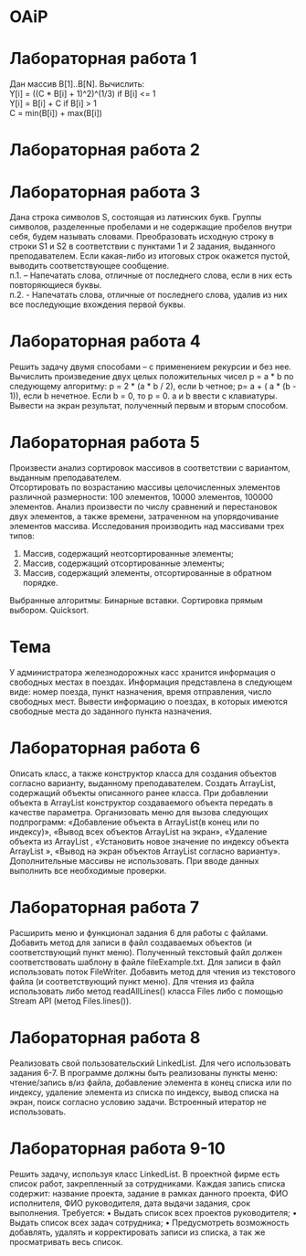 # OAiP
# Лабораторная работа 1
Дан массив B[1]..B[N]. Вычислить:  
Y[i] = ((C * B[i] + 1)^2)^(1/3) if B[i] <= 1  
Y[i] = B[i] + C if B[i] > 1  
C = min(B[i]) + max(B[i]) 

# Лабораторная работа 2

# Лабораторная работа 3
Дана строка символов S, состоящая из латинских букв. Группы символов, разделенные пробелами и не содержащие пробелов внутри себя, будем называть словами. Преобразовать исходную строку в строки S1 и S2 в соответствии с пунктами 1 и 2 задания, выданного преподавателем. Если какая-либо из итоговых строк окажется пустой, выводить соответствующее сообщение.  
п.1. – Напечатать слова, отличные от последнего слова, если в них есть повторяющиеся буквы.  
п.2. - Напечатать слова, отличные от последнего слова, удалив из них все последующие вхождения первой буквы.  

# Лабораторная работа 4
Решить задачу двумя способами – с применением рекурсии и без нее.
Вычислить произведение двух целых положительных чисел p = a * b по следующему алгоритму: p = 2 * (a * b / 2), если b четное; p= a + ( a * (b - 1)), если b нечетное. Если b = 0, то p = 0. a и b ввести с клавиатуры. Вывести на экран результат, полученный первым и вторым способом.

# Лабораторная работа 5
Произвести анализ сортировок массивов в соответствии с вариантом, выданным преподавателем.  
Отсортировать по возрастанию  массивы целочисленных элементов  различной размерности: 100 элементов, 10000 элементов, 100000 элементов. Анализ произвести по числу сравнений и перестановок двух элементов,  а также времени, затраченном на упорядочивание элементов массива. Исследования производить над массивами трех типов:  
1.	Массив, содержащий неотсортированные элементы;  
2.	Массив, содержащий отсортированные элементы;  
3.	Массив, содержащий элементы, отсортированные в обратном порядке.  

Выбранные алгоритмы: Бинарные вставки. Сортировка прямым выбором. Quicksort.  

# Тема
У администратора железнодорожных касс хранится информация о свободных местах в поездах. Информация представлена в следующем виде: номер поезда, пункт назначения, время отправления, число свободных мест. Вывести информацию о поездах, в которых имеются свободные места до заданного пункта назначения. 

# Лабораторная работа 6
Описать класс, а также конструктор класса для создания объектов согласно варианту, выданному преподавателем. Создать ArrayList, содержащий  объекты описанного ранее класса. При добавлении объекта в ArrayList конструктор создаваемого объекта передать в качестве параметра. Организовать меню для вызова следующих подпрограмм: «Добавление объекта в ArrayList(в конец или по индексу)», «Вывод всех объектов ArrayList на экран»,  «Удаление объекта из ArrayList , «Установить новое значение по индексу объекта ArrayList », «Вывод на экран объектов ArrayList  согласно варианту». Дополнительные массивы не использовать. При вводе данных выполнить все необходимые проверки.  

# Лабораторная работа 7
Расширить меню и функционал задания 6 для работы с файлами. Добавить метод для записи в файл создаваемых объектов (и соответствующий пункт меню). Полученный текстовый файл должен соответствовать шаблону в файле fileExample.txt. Для записи в файл использовать поток FileWriter. Добавить метод для чтения из текстового файла (и соответствующий пункт меню). Для чтения из файла использовать либо метод readAllLines() класса Files либо с помощью Stream API (метод Files.lines()).

# Лабораторная работа 8
Реализовать свой пользовательский LinkedList. Для чего использовать задания 6-7. В программе должны быть реализованы пункты меню: чтение/запись в/из файла, добавление элемента в конец списка или по индексу, удаление элемента из списка по индексу, вывод списка на экран, поиск согласно условию задачи.  Встроенный итератор не использовать.

# Лабораторная работа 9-10
Решить задачу, используя класс LinkedList.
В проектной фирме есть список работ, закрепленный за сотрудниками. Каждая запись списка содержит: название проекта, задание в рамках данного проекта, ФИО исполнителя, ФИО руководителя, дата выдачи задания, срок выполнения. Требуется:
•	Выдать список всех проектов руководителя;
•	Выдать список всех задач сотрудника;
•	Предусмотреть возможность добавлять, удалять и корректировать записи из списка, а так же просматривать весь список.
